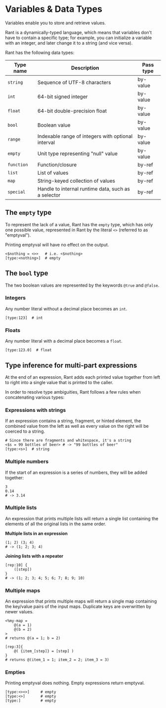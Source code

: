 # Variables & Data Types

Variables enable you to store and retrieve values.

Rant is a dynamically-typed language, which means that variables don't have to contain a specific type;
for example, you can initialize a variable with an integer, and later change it to a string (and vice versa).

Rant has the following data types:

|Type name |Description                                        |Pass type|
|----------|---------------------------------------------------|---------|
|`string`  |Sequence of UTF-8 characters                       |by-value |
|`int`     |64-bit signed integer                              |by-value |
|`float`   |64-bit double-precision float                      |by-value |
|`bool`    |Boolean value                                      |by-value | 
|`range`   |Indexable range of integers with optional interval |by-value |
|`empty`   |Unit type representing "null" value                |by-value |
|`function`|Function/closure                                   |by-ref   |
|`list`    |List of values                                     |by-ref   |
|`map`     |String-keyed collection of values                  |by-ref   |
|`special` |Handle to internal runtime data, such as a selector|by-ref   |

## The `empty` type

To represent the lack of a value, Rant has the `empty` type, 
which has only one possible value, represented in Rant by the literal `<>` (referred to as "emptyval").

Printing emptyval will have no effect on the output.

```rant
<$nothing = <>>   # i.e. <$nothing>
[type:<nothing>]  # empty
```

## The `bool` type

The two boolean values are represented by the keywords `@true` and `@false`.

### Integers

Any number literal without a decimal place becomes an `int`.

```rant
[type:123]  # int
```

### Floats

Any number literal with a decimal place becomes a `float`.

```rant
[type:123.0]  # float
```

## Type inference for multi-part expressions

At the end of an expression, Rant adds each printed value together from left to right into a single value that is printed to the caller.

In order to resolve type ambiguities, Rant follows a few rules when concatenating various types:


### Expressions with strings

If an expression contains a string, fragment, or hinted element, the combined value from the left as well as every value on the right will be coerced to a string.

```rant
# Since there are fragments and whitespace, it's a string
<$s = 99 bottles of beer> # -> "99 bottles of beer"
[type:<s>]  # string
```

### Multiple numbers

If the start of an expression is a series of numbers, they will be added together:

```rant
3
0.14
# -> 3.14
```

### Multiple lists

An expression that prints multiple lists will return a single list containing the elements of all the original lists in the same order.

**Multiple lists in an expression**
```rant
(1; 2) (3; 4) 
# -> (1; 2; 3; 4)
```

**Joining lists with a repeater**
```rant
[rep:10] {
    ([step])
}
# -> (1; 2; 3; 4; 5; 6; 7; 8; 9; 10)
```

### Multiple maps

An expression that prints multiple maps will return a single map containing the key/value pairs of the input maps. 
Duplicate keys are overwritten by newer values.

```rant
<%my-map = 
    @(a = 1)
    @(b = 2)
>
# returns @(a = 1; b = 2)
```

```rant
[rep:3]{
    @( {item_[step]} = [step] )
}
# returns @(item_1 = 1; item_2 = 2; item_3 = 3)
```

### Empties

Printing emptyval does nothing. Empty expressions return emptyval.

```rant
[type:<><>]     # empty
[type:<>]       # empty
[type:]         # empty
```
